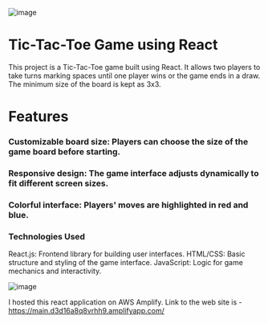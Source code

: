 ![image](https://github.com/skmotamarri2000/Tic-Tac-Toe/assets/144952861/f731494d-bce3-4a12-b027-bee4ebd44411)

# Tic-Tac-Toe Game using React

This project is a Tic-Tac-Toe game built using React. It allows two players to take turns marking spaces until one player wins or the game ends in a draw. The minimum size of the board is kept as 3x3. 

# Features

### Customizable board size: Players can choose the size of the game board before starting.
### Responsive design: The game interface adjusts dynamically to fit different screen sizes.
### Colorful interface: Players' moves are highlighted in red and blue.

### Technologies Used
React.js: Frontend library for building user interfaces.
HTML/CSS: Basic structure and styling of the game interface.
JavaScript: Logic for game mechanics and interactivity.

![image](https://github.com/skmotamarri2000/Tic-Tac-Toe/assets/144952861/5dde248f-4068-4d96-a88e-930b2dc31fda)

I hosted this react application on AWS Amplify. Link to the web site is - https://main.d3d16a8q8vrhh9.amplifyapp.com/

